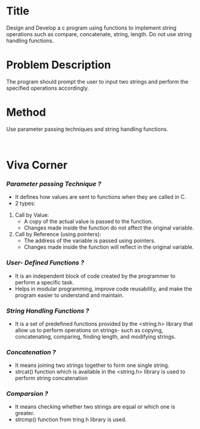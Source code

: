 # Title
Design and Develop a c program using functions to implement string operations such as compare, concatenate, string, length. Do not use string handling functions.  
# Problem Description
The program should prompt the user to input two strings and perform the specified operations accordingly.  
# Method
Use parameter passing techniques and string handling functions.

<br>

# **Viva Corner**

### *Parameter passing Technique ?*
- It defines how values are sent to functions when they are called in C.
- 2 types: 
1. Call by Value:
    - A copy of the actual value is passed to the function.
    - Changes made inside the function do not affect the original variable.
2. Call by Reference (using pointers):
    - The address of the variable is passed using pointers.
    - Changes made inside the function will reflect in the original variable.  

### *User- Defined Functions ?*
- It is an independent block of code created by the programmer to perform a specific task.  
- Helps in modular programming, improve code reusability, and make the program easier to understand and maintain.

### *String Handling Functions ?*
- It is a set of predefined functions provided by the <string.h> library that allow us to perform operations on strings- such as copying, concatenating, comparing, finding length, and modifying strings.

### *Concatenation ?*
- It means joining two strings together to form one single string.
- strcat() function which is available in the <string.h> library is used to perform string concatenation 

### *Comparsion ?*
- It means checking whether two strings are equal or which one is greater.
- strcmp() function from tring.h library is used.





